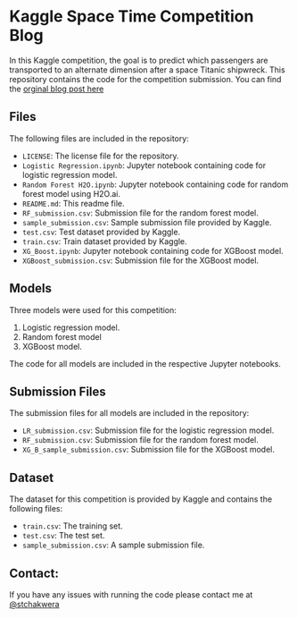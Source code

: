 # Kaggle Space Time Competition Blog

In this Kaggle competition, the goal is to predict which passengers are transported to an alternate dimension after a space Titanic shipwreck. This repository contains the code for the competition submission. You can find the [orginal blog post here](https://medium.com/@stchakwera) 

## Files

The following files are included in the repository:

- `LICENSE`: The license file for the repository.
- `Logistic Regression.ipynb`: Jupyter notebook containing code for logistic regression model.
- `Random Forest H2O.ipynb`: Jupyter notebook containing code for random forest model using H2O.ai.
- `README.md`: This readme file.
- `RF_submission.csv`: Submission file for the random forest model.
- `sample_submission.csv`: Sample submission file provided by Kaggle.
- `test.csv`: Test dataset provided by Kaggle.
- `train.csv`: Train dataset provided by Kaggle.
- `XG_Boost.ipynb`: Jupyter notebook containing code for XGBoost model.
- `XGBoost_submission.csv`: Submission file for the XGBoost model.

## Models

Three models were used for this competition:

1. Logistic regression model.
2. Random forest model
3. XGBoost model.

The code for all models are included in the respective Jupyter notebooks.

## Submission Files

The submission files for all models are included in the repository:

- `LR_submission.csv`: Submission file for the logistic regression model.
- `RF_submission.csv`: Submission file for the random forest model.
- `XG_B_sample_submission.csv`: Submission file for the XGBoost model.

## Dataset

The dataset for this competition is provided by Kaggle and contains the following files:

- `train.csv`: The training set.
- `test.csv`: The test set.
- `sample_submission.csv`: A sample submission file.

## Contact:
If you have any issues with running the code please contact me at [@stchakwera](https://medium.com/@stchakwera)
